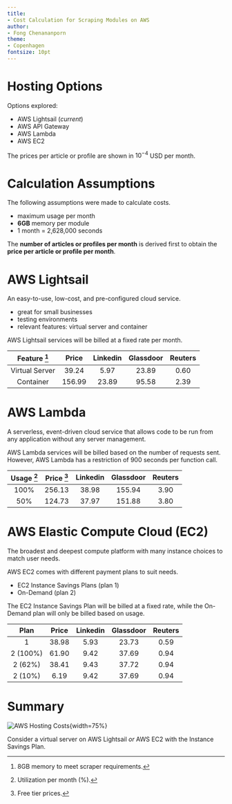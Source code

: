 ```yaml
---
title:
- Cost Calculation for Scraping Modules on AWS
author:
- Fong Chenananporn
theme:
- Copenhagen
fontsize: 10pt
---
```

# Hosting Options

Options explored:

+ AWS Lightsail (*current*)
+ AWS API Gateway
+ AWS Lambda
+ AWS EC2

The prices per article or profile are shown in $10^{-4}$ USD per month.

# Calculation Assumptions

The following assumptions were made to calculate costs.

+ maximum usage per month
+ **6GB** memory per module
+ 1 month = 2,628,000 seconds

The **number of articles or profiles per month** is derived first to obtain the **price per article or profile per month**.

# AWS Lightsail

An easy-to-use, low-cost, and pre-configured cloud service. 

+ great for small businesses
+ testing environments
+ relevant features: virtual server and container

AWS Lightsail services will be billed at a fixed rate per month.

|       Feature [^1]        | Price | Linkedin | Glassdoor | Reuters |
|:--------------------:|:-------------:|:--------------------:|:---------------------:|:-------:|
| Virtual Server |   39.24    |       5.97        |       23.89        | 0.60 |
|   Container    |   156.99   |       23.89       |       95.58        | 2.39 |

[^1]: 8GB memory to meet scraper requirements.

# AWS Lambda

A serverless, event-driven cloud service that allows code to be run from any application without any server management.

AWS Lambda services will be billed based on the number of requests sent. However, AWS Lambda has a restriction of 900 seconds per function call.

| Usage [^2] | Price [^3] | Linkedin | Glassdoor | Reuters |
| :-----: | :-------------: | :--------: | :---------: | :-------: |
| 100%  | 256.13        | 38.98    | 155.94    | 3.90    |
| 50%   | 124.73        | 37.97    | 151.88    | 3.80        |

[^2]: Utilization per month (%).
[^3]: Free tier prices.

# AWS Elastic Compute Cloud (EC2)

The broadest and deepest compute platform with many instance choices to match user needs.

AWS EC2 comes with different payment plans to suit needs.

+ EC2 Instance Savings Plans (plan 1)
+ On-Demand (plan 2)

The EC2 Instance Savings Plan will be billed at a fixed rate, while the On-Demand plan will only be billed based on usage.

|   Plan   | Price | Linkedin | Glassdoor | Reuters |
|:--------:|:-----:|:--------:|:---------:|:-------:|
|    1     | 38.98 |   5.93   |   23.73   |  0.59   |
| 2 (100%) | 61.90 |   9.42   |   37.69   |  0.94   |
| 2 (62%)  | 38.41 |   9.43   |   37.72   |  0.94   |
| 2 (10%)  | 6.19  |   9.42   |   37.69   | 0.94        |

# Summary

![AWS Hosting Costs](midas-analytics-aws-costs-graph.png){width=75%}

Consider a virtual server on AWS Lightsail *or* AWS EC2 with the Instance Savings Plan.